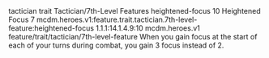 <ability>
  <metadata>
    <class>tactician</class>
    <feature_type>trait</feature_type>
    <file_dpath>Tactician/7th-Level Features</file_dpath>
    <item_id>heightened-focus</item_id>
    <item_index>10</item_index>
    <item_name>Heightened Focus</item_name>
    <level>7</level>
    <scc>mcdm.heroes.v1:feature.trait.tactician.7th-level-feature:heightened-focus</scc>
    <scdc>1.1.1:14.1.4.9:10</scdc>
    <source>mcdm.heroes.v1</source>
    <type>feature/trait/tactician/7th-level-feature</type>
  </metadata>
  <effects>
    <effect type="mundane">When you gain focus at the start of each of your turns during combat, you gain 3 focus instead of 2.</effect>
  </effects>
</ability>
